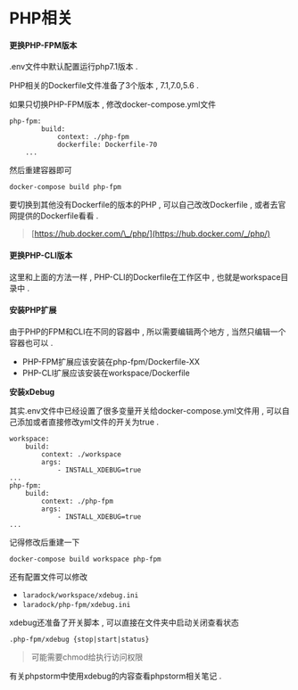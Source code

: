 # PHP相关

#### 更换PHP-FPM版本

.env文件中默认配置运行php7.1版本 .

PHP相关的Dockerfile文件准备了3个版本 , 7.1,7.0,5.6 .

如果只切换PHP-FPM版本 , 修改docker-compose.yml文件

```
php-fpm:
        build:
            context: ./php-fpm
            dockerfile: Dockerfile-70
    ...
```

然后重建容器即可

```
docker-compose build php-fpm
```

要切换到其他没有Dockerfile的版本的PHP , 可以自己改改Dockerfile , 或者去官网提供的Dockerfile看看 .

> [https://hub.docker.com/\_/php/](https://hub.docker.com/_/php/)

#### 更换PHP-CLI版本

这里和上面的方法一样 , PHP-CLI的Dockerfile在工作区中 , 也就是workspace目录中 .

#### 安装PHP扩展

由于PHP的FPM和CLI在不同的容器中 , 所以需要编辑两个地方 , 当然只编辑一个容器也可以 .

* PHP-FPM扩展应该安装在php-fpm/Dockerfile-XX
* PHP-CLI扩展应该安装在workspace/Dockerfile

**安装xDebug**

其实.env文件中已经设置了很多变量开关给docker-compose.yml文件用 , 可以自己添加或者直接修改yml文件的开关为true .

```
workspace:
    build:
        context: ./workspace
        args:
            - INSTALL_XDEBUG=true
...
php-fpm:
    build:
        context: ./php-fpm
        args:
            - INSTALL_XDEBUG=true
...
```

记得修改后重建一下

```
docker-compose build workspace php-fpm
```

还有配置文件可以修改

* `laradock/workspace/xdebug.ini`
* `laradock/php-fpm/xdebug.ini`

xdebug还准备了开关脚本 , 可以直接在文件夹中启动关闭查看状态

```
.php-fpm/xdebug {stop|start|status}
```

> 可能需要chmod给执行访问权限

有关phpstorm中使用xdebug的内容查看phpstorm相关笔记 . 



